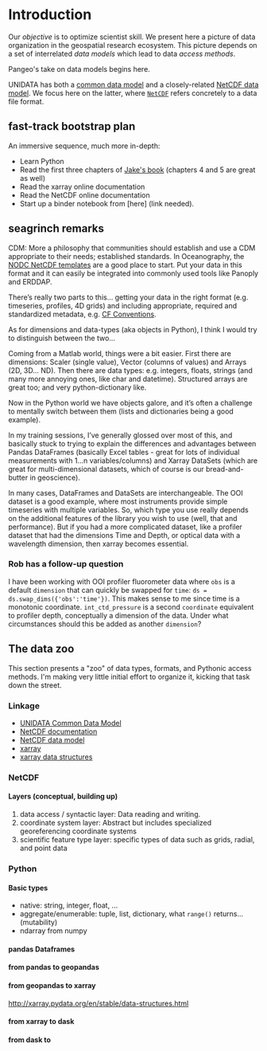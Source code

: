 # Introduction

Our *objective* is to optimize scientist skill. We present here a 
picture of data organization in the geospatial research ecosystem. This picture depends on a set
of interrelated *data models* which lead to data *access methods*.  


Pangeo's take on data models begins here.


UNIDATA has both a [common data model](https://www.unidata.ucar.edu/software/netcdf-java/v4.6/CDM/index.html) 
and a closely-related [NetCDF data model](https://www.unidata.ucar.edu/software/netcdf/docs/netcdf_data_model.html). 
We focus here on the latter, where [`NetCDF`](https://www.unidata.ucar.edu/software/netcdf/docs/index.html)
refers concretely to a data file format.


## fast-track bootstrap plan

An immersive sequence, much more in-depth:

* Learn Python
* Read the first three chapters of 
[Jake's book](http://xarray.pydata.org/en/stable/why-xarray.html)
(chapters 4 and 5 are great as well)
* Read the xarray online documentation
* Read the NetCDF online documentation
* Start up a binder notebook from [here] (link needed). 


## seagrinch remarks 


CDM: More a philosophy that communities should establish and use a CDM appropriate to their needs; established standards. 
In Oceanography, the 
[NODC NetCDF templates](https://www.nodc.noaa.gov/data/formats/netcdf/v1.0/#templatesexamples)
are a good place to start. Put your data in this format and it can easily be 
integrated into commonly used tools like Panoply and ERDDAP.


There’s really two parts to this… getting your data in the right format (e.g. timeseries, profiles, 4D grids) 
and including appropriate, required and standardized metadata, e.g. 
[CF Conventions](http://cfconventions.org/).


As for dimensions and data-types (aka objects in Python), I think I would try to distinguish between the two…


Coming from a Matlab world, things were a bit easier. First there are dimensions: Scaler (single value), 
Vector (columns of values) and Arrays (2D, 3D… ND). Then there are data types: e.g. integers, floats, 
strings (and many more annoying ones, like char and datetime). Structured arrays are great too; and 
very python-dictionary like.


Now in the Python world we have objects galore, and it’s often a challenge to mentally switch between them (lists and 
dictionaries being a good example).


In my training sessions, I’ve generally glossed over most of this, and basically stuck to trying to explain the 
differences and advantages between Pandas DataFrames (basically Excel tables - great for lots of individual measurements 
with 1…n variables/columns) and Xarray DataSets (which are great for multi-dimensional datasets, which of course is 
our bread-and-butter in geoscience).


In many cases, DataFrames and DataSets are interchangeable. The OOI dataset is a good example, where most instruments 
provide simple timeseries with multiple variables. So, which type you use really depends on the additional features 
of the library you wish to use (well, that and performance). But if you had a more complicated dataset, like a 
profiler dataset that had the dimensions Time and Depth, or optical data with a wavelength dimension, then xarray 
becomes essential.


### Rob has a follow-up question


I have been working with OOI profiler fluorometer data where `obs` is a default `dimension` 
that can quickly be swapped for `time`: `ds = ds.swap_dims({'obs':'time'})`. This makes sense to me since
time is a monotonic coordinate.  `int_ctd_pressure` is a second `coordinate` equivalent to profiler depth, 
conceptually a dimension of the data. Under what circumstances should this be added as another `dimension`?


## The data zoo

This section presents a "zoo" of data types, formats, and Pythonic access methods. I'm making very
little initial effort to organize it, kicking that task down the street.


### Linkage

* [UNIDATA Common Data Model](https://www.unidata.ucar.edu/software/netcdf-java/v4.6/CDM/index.html)
* [NetCDF documentation](https://www.unidata.ucar.edu/software/netcdf/docs/index.html)
* [NetCDF data model](https://www.unidata.ucar.edu/software/netcdf/docs/netcdf_data_model.html)
* [xarray](http://xarray.pydata.org/en/stable/why-xarray.html)
* [xarray data structures](http://xarray.pydata.org/en/stable/data-structures.html)


### NetCDF

#### Layers (conceptual, building up)

1. data access / syntactic layer: Data reading and writing.
2. coordinate system layer: Abstract but includes specialized georeferencing coordinate systems
3. scientific feature type layer: specific types of data such as grids, radial, and point data


### Python

#### Basic types

* native: string, integer, float, ...
* aggregate/enumerable: tuple, list, dictionary, what `range()` returns... (mutability)
* ndarray from numpy

#### pandas Dataframes

#### from pandas to geopandas

#### from geopandas to xarray
http://xarray.pydata.org/en/stable/data-structures.html

#### from xarray to dask

#### from dask to 

